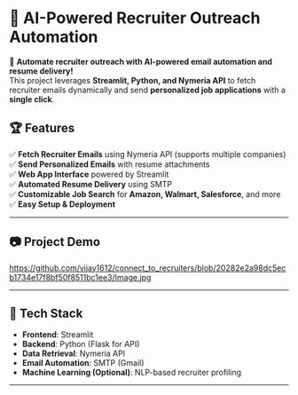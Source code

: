 # 📧 AI-Powered Recruiter Outreach Automation

🚀 **Automate recruiter outreach with AI-powered email automation and resume delivery!**  
This project leverages **Streamlit, Python, and Nymeria API** to fetch recruiter emails dynamically and send **personalized job applications** with a **single click**.

## 🏆 Features
✅ **Fetch Recruiter Emails** using Nymeria API (supports multiple companies)  
✅ **Send Personalized Emails** with resume attachments  
✅ **Web App Interface** powered by Streamlit  
✅ **Automated Resume Delivery** using SMTP  
✅ **Customizable Job Search** for **Amazon, Walmart, Salesforce**, and more  
✅ **Easy Setup & Deployment**  

---

## 📷 Project Demo
https://github.com/vijay1612/connect_to_recruiters/blob/20282e2a98dc5ecb1734e17f8bf50f8511bc1ee3/Image.jpg

---

## 📂 Tech Stack
- **Frontend**: Streamlit  
- **Backend**: Python (Flask for API)  
- **Data Retrieval**: Nymeria API  
- **Email Automation**: SMTP (Gmail)  
- **Machine Learning (Optional)**: NLP-based recruiter profiling  

---



